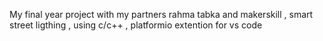 My final year project with my partners rahma tabka and makerskill  ,
smart street ligthing ,
using c/c++ , platformio extention for vs code
